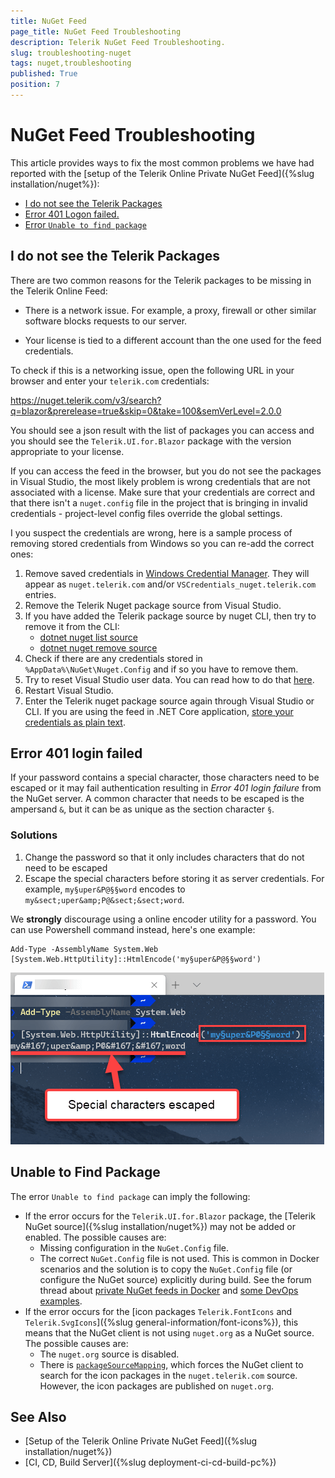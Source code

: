 ```yaml
---
title: NuGet Feed
page_title: NuGet Feed Troubleshooting
description: Telerik NuGet Feed Troubleshooting.
slug: troubleshooting-nuget
tags: nuget,troubleshooting
published: True
position: 7
---
```


# NuGet Feed Troubleshooting

This article provides ways to fix the most common problems we have had reported with the [setup of the Telerik Online Private NuGet Feed]({%slug installation/nuget%}):

* [I do not see the Telerik Packages](#i-do-not-see-the-telerik-packages)
* [Error 401 Logon failed.](#error-401-login-failed)
* [Error `Unable to find package`](#unable-to-find-package)

## I do not see the Telerik Packages

There are two common reasons for the Telerik packages to be missing in the Telerik Online Feed:

* There is a network issue. For example, a proxy, firewall or other similar software blocks requests to our server.

* Your license is tied to a different account than the one used for the feed credentials.

To check if this is a networking issue, open the following URL in your browser and enter your `telerik.com` credentials:

<a href="https://nuget.telerik.com/v3/search?q=blazor&prerelease=true&skip=0&take=100&semVerLevel=2.0.0" target="_blank">https://nuget.telerik.com/v3/search?q=blazor&prerelease=true&skip=0&take=100&semVerLevel=2.0.0</a>

You should see a json result with the list of packages you can access and you should see the `Telerik.UI.for.Blazor` package with the version appropriate to your license.

If you can access the feed in the browser, but you do not see the packages in Visual Studio, the most likely problem is wrong credentials that are not associated with a license. Make sure that your credentials are correct and that there isn't a `nuget.config` file in the project that is bringing in invalid credentials - project-level config files override the global settings.

I you suspect the credentials are wrong, here is a sample process of removing stored credentials from Windows so you can re-add the correct ones:

1. Remove saved credentials in <a href="https://support.microsoft.com/en-us/help/4026814/windows-accessing-credential-manager" target="_blank">Windows Credential Manager</a>. They will appear as `nuget.telerik.com` and/or `VSCredentials_nuget.telerik.com` entries.
2. Remove the Telerik Nuget package source from Visual Studio.
3. If you have added the Telerik  package source by nuget CLI, then try to remove it from the CLI:
    * <a href="https://docs.microsoft.com/en-us/dotnet/core/tools/dotnet-nuget-list-source" target="_blank">dotnet nuget list source</a> 
    * <a href="https://docs.microsoft.com/en-us/dotnet/core/tools/dotnet-nuget-remove-source" target="_blank">dotnet nuget remove source</a>
4. Check if there are any credentials stored in `%AppData%\NuGet\Nuget.Config` and if so you have to remove them.
5. Try to reset Visual Studio user data. You can read how to do that <a href="https://stackoverflow.com/questions/43550797/how-to-force-nuget-to-ask-for-authentication-when-connecting-to-a-private-feed" target="_blank">here</a>.
6. Restart Visual Studio.
7. Enter the Telerik nuget package source again through Visual Studio or CLI. If you are using the feed in .NET Core application, [store your credentials as plain text](#store-credentials-in-clear-text-for-the-telerik-nuget-feed).


## Error 401 login failed

If your password contains a special character, those characters need to be escaped or it may fail authentication resulting in *Error 401 login failure* from the NuGet server. A common character that needs to be escaped is the ampersand `&`, but it can be as unique as the section character `§`.

### Solutions

1. Change the password so that it only includes characters that do not need to be escaped
2. Escape the special characters before storing it as server credentials. For example, `my§uper&P@§§word` encodes to `my&sect;uper&amp;P@&sect;&sect;word`. 

We **strongly** discourage using a online encoder utility for a password. You can use Powershell command instead, here's one example:

```
Add-Type -AssemblyName System.Web
[System.Web.HttpUtility]::HtmlEncode('my§uper&P@§§word')
```

![Powershell Encoding](images/encode-passwords-with-powershell.png)


## Unable to Find Package

The error `Unable to find package` can imply the following:

* If the error occurs for the `Telerik.UI.for.Blazor` package, the [Telerik NuGet source]({%slug installation/nuget%}) may not be added or enabled. The possible causes are:
   * Missing configuration in the `NuGet.Config` file.
   * The correct `NuGet.Config` file is not used. This is common in Docker scenarios and the solution is to copy the `NuGet.Config` file (or configure the NuGet source) explicitly during build. See the forum thread about [private NuGet feeds in Docker](https://www.telerik.com/forums/can-the-telerik-blazor-and-asp-net-tools-be-used-in-a-docker-container) and [some DevOps examples](https://github.com/LanceMcCarthy/DevOpsExamples).
* If the error occurs for the [icon packages `Telerik.FontIcons` and `Telerik.SvgIcons`]({%slug general-information/font-icons%}), this means that the NuGet client is not using `nuget.org` as a NuGet source. The possible causes are:
   * The `nuget.org` source is disabled.
   * There is [`packageSourceMapping`](https://learn.microsoft.com/en-us/nuget/consume-packages/package-source-mapping), which forces the NuGet client to search for the icon packages in the `nuget.telerik.com` source. However, the icon packages are published on `nuget.org`.


## See Also

* [Setup of the Telerik Online Private NuGet Feed]({%slug installation/nuget%})
* [CI, CD, Build Server]({%slug deployment-ci-cd-build-pc%})
